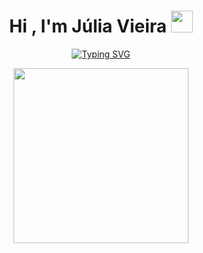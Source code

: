 
<h1 align="center"><b>Hi , I'm Júlia Vieira </b><img src="https://media.giphy.com/media/hvRJCLFzcasrR4ia7z/giphy.gif" width="35"></h1>

<p align="center">
  <a href="https://git.io/typing-svg"><img src="https://readme-typing-svg.demolab.com?font=Fira+Code&pause=1000&color=F77CEA&center=true&vCenter=true&width=435&lines=Software+Engineer+Student%2C;Front-end+Developer%2C;Gamer%2C;Active+Learner" alt="Typing SVG" /></a></p>
  
<p align="center"><img src="https://media.giphy.com/media/v1.Y2lkPTc5MGI3NjExZGJmODMzOWRmN2VkMWM3MjhkMGY1MTVmODE4MDE3ODkyN2VlOTBkNCZjdD1z/paTz7UZbPfTZFRYnnB/giphy.gif" width="280"/></p>



<!-- <iframe src="https://giphy.com/embed/paTz7UZbPfTZFRYnnB" width="480" height="480" frameBorder="0" class="giphy-embed" allowFullScreen></iframe><p><a href="https://giphy.com/gifs/mrurbinaco-mr-urbina-office-paTz7UZbPfTZFRYnnB">via GIPHY</a></p> -->

<!-- 
https://github.com/durgeshsamariya/awesome-github-profile-readme-templates/blob/master/templates/0xabdulkhalid.md?plain=1

https://github.com/durgeshsamariya/awesome-github-profile-readme-templates/blob/master/templates/1999azzar.md

https://skyline.github.com/

<iframe src="https://giphy.com/embed/FlJbvchalNGPH6M43X" width="480" height="369" frameBorder="0" class="giphy-embed" allowFullScreen></iframe><p><a href="https://giphy.com/stickers/coding-programmer-code-like-a-boss-FlJbvchalNGPH6M43X">via GIPHY</a></p>

-->
